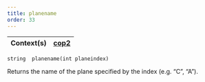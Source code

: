 ```yaml
---
title: planename
order: 33
---
```

| Context(s) | [cop2](../contexts/cop2.html) |
| --- | --- |

`string  planename(int planeindex)`

Returns the name of the plane specified by the index (e.g. “C”, “A”).
